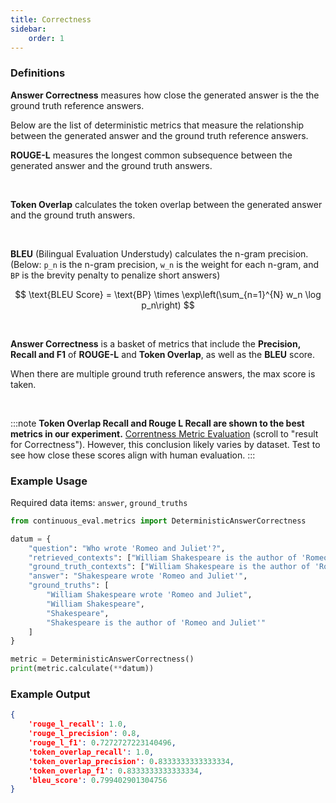 ```yaml
---
title: Correctness
sidebar:
    order: 1
---
```


### Definitions

**Answer Correctness** measures how close the generated answer is the the ground truth reference answers.

Below are the list of deterministic metrics that measure the relationship between the generated answer and the ground truth reference answers.

**ROUGE-L** measures the longest common subsequence between the generated answer and the ground truth answers.

<br>

**Token Overlap** calculates the token overlap between the generated answer and the ground truth answers.

<br>


**BLEU** (Bilingual Evaluation Understudy) calculates the n-gram precision. (Below: `p_n` is the n-gram precision, `w_n` is the weight for each n-gram, and `BP` is the brevity penalty to penalize short answers)

$$
\text{BLEU Score} = \text{BP} \times \exp\left(\sum_{n=1}^{N} w_n \log p_n\right)
$$


<br>


**Answer Correctness** is a basket of metrics that include the **Precision, Recall and F1** of **ROUGE-L** and **Token Overlap**, as well as the **BLEU** score.

When there are multiple ground truth reference answers, the max score is taken.

<br>


:::note
**Token Overlap Recall and Rouge L Recall are shown to the best metrics in our experiment.** [Correntness Metric Evaluation](https://medium.com/relari/a-practical-guide-to-rag-evaluation-part-2-generation-c79b1bde0f5d) (scroll to "result for Correctness").
However, this conclusion likely varies by dataset. Test to see how close these scores align with human evaluation.
:::


### Example Usage

Required data items: `answer`, `ground_truths`

```python
from continuous_eval.metrics import DeterministicAnswerCorrectness

datum = {
    "question": "Who wrote 'Romeo and Juliet'?",
    "retrieved_contexts": ["William Shakespeare is the author of 'Romeo and Juliet'."],
    "ground_truth_contexts": ["William Shakespeare is the author of 'Romeo and Juliet'."],
    "answer": "Shakespeare wrote 'Romeo and Juliet'",
    "ground_truths": [
        "William Shakespeare wrote 'Romeo and Juliet", 
        "William Shakespeare", 
        "Shakespeare", 
        "Shakespeare is the author of 'Romeo and Juliet'"
    ]
}

metric = DeterministicAnswerCorrectness()
print(metric.calculate(**datum))
```

### Example Output

```JSON
{
    'rouge_l_recall': 1.0, 
    'rouge_l_precision': 0.8, 
    'rouge_l_f1': 0.7272727223140496, 
    'token_overlap_recall': 1.0, 
    'token_overlap_precision': 0.8333333333333334, 
    'token_overlap_f1': 0.8333333333333334, 
    'bleu_score': 0.799402901304756
}
```
